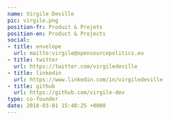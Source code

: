 ```yaml
---
name: Virgile Deville
pic: virgile.png
position-fr: Produit & Projets
position-en: Product & Projects
social:
- title: envelope
  url: mailto:virgile@opensourcepolitics.eu
- title: twitter
  url: https://twitter.com/virgiledeville
- title: linkedin
  url: https://www.linkedin.com/in/virgiledeville
- title: github
  url: https://github.com/virgile-dev
type: co-founder
date: 2018-03-01 15:48:25 +0000
---
```

